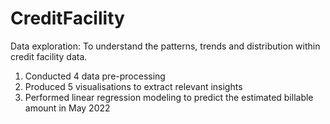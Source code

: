 # CreditFacility
Data exploration: To understand the patterns, trends and distribution within credit facility data.

1. Conducted 4 data pre-processing 
2. Produced 5 visualisations to extract relevant insights
3. Performed linear regression modeling to predict the estimated billable amount in May 2022

